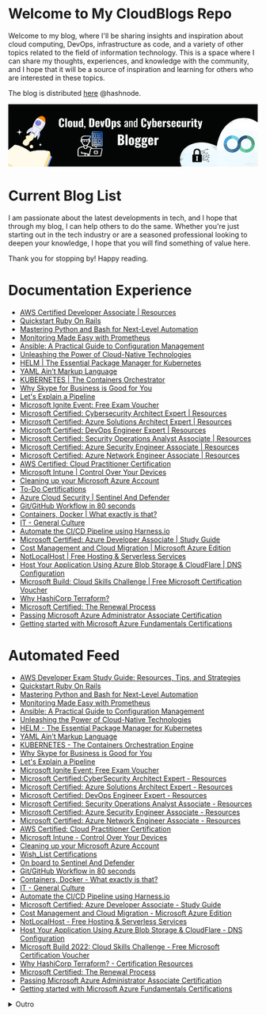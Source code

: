 
# Welcome to My CloudBlogs Repo


Welcome to my blog, where I'll be sharing insights and inspiration about cloud computing, DevOps, infrastructure as code, and a variety of other topics related to the field of information technology. This is a space where I can share my thoughts, experiences, and knowledge with the community, and I hope that it will be a source of inspiration and learning for others who are interested in these topics.
 
The blog is distributed [here](https://blog.yahya-abulhaj.dev/) @hashnode.

<img class="img" src="Banner.png" alt="Hey">
 

# Current Blog List

I am passionate about the latest developments in tech, and I hope that through my blog, I can help others to do the same. Whether you're just starting out in the tech industry or are a seasoned professional looking to deepen your knowledge, I hope that you will find something of value here. 

Thank you for stopping by! Happy reading.

# Documentation Experience
- [AWS Certified Developer Associate | Resources](../clcphls2u000308l7b4ijcfik.md)
- [Quickstart Ruby On Rails](../clcknrfws000508iga8bqbjpr.md)
- [Mastering Python and Bash for Next-Level Automation](../clc0i6hnw000h08l1auogdwm3.md)
- [Monitoring Made Easy with Prometheus](../clbyvixfr000208mkepithjx9.md)
- [Ansible: A Practical Guide to Configuration Management](../clbxjpzfp001808l5e2cw7e7t.md)
- [Unleashing the Power of Cloud-Native Technologies](../clbw0kgpt000b08ml22bre2ce.md )
- [HELM | The Essential Package Manager for Kubernetes](../clburohgg000008l450s2bdkm.md)  
- [YAML Ain’t Markup Language](../clbt8kr19000408l5d0738len.md)
- [KUBERNETES | The Containers Orchestrator](../clbs1e9dm000208l8cxnf6khm.md)
- [ Why Skype for Business is Good for You](../clbpl1cvf000308mfdt2h3df6.md)
- [Let's Explain a Pipeline](../clbj7tjms000a08kvdp46et6c.md)
- [Microsoft Ignite Event: Free Exam Voucher](../cl7w1bl6q0855w8nv1chlawa6.md)
- [Microsoft Certified: Cybersecurity Architect Expert | Resources](../cl7ade2ca01kb9ynvfc4n9me9.md)
- [Microsoft Certified: Azure Solutions Architect Expert | Resources](../cl7adbd5q01kmaznv9zzt7u1v.md)
- [Microsoft Certified: DevOps Engineer Expert | Resources](../cl7adaddp01jo9ynv4dhebuhy.md)
- [Microsoft Certified: Security Operations Analyst Associate | Resources](../cl77oke4h00un0jnv0oix9g19.md)
- [Microsoft Certified: Azure Security Engineer Associate | Resources](../cl76khwu800lfbmnvh3edho0z.md)
- [Microsoft Certified: Azure Network Engineer Associate | Resources](../cl76acexn02mo32nvfwix8fuh.md)
- [AWS Certified: Cloud Practitioner Certification](../cl711zrns03u1d3nv4ped5tt3.md)
- [Microsoft Intune | Control Over Your Devices](../cl6z1spwg006ebinvalgaf0n8.md)
- [Cleaning up your Microsoft Azure Account](../cl6qlb6t005xmgenv7say1gvg.md)
- [To-Do Certifications](../cl6hrtp700640wtnv79x09z8r.md)
- [Azure Cloud Security | Sentinel And Defender](../cl6capiny00cmfvnv9wwv9q1y.md)
- [Git/GitHub Workflow in 80 seconds](../cl66cnu2l003izqnv9rkl2y0w.md)
- [Containers, Docker | What exactly is that?](../cl4on89ke02mzhbnvgei02p10.md)
- [IT - General Culture](../cl4jtecwk009feznv65aofji7.md)
- [Automate the CI/CD Pipeline using Harness.io](../cl4ep2z6802gozunvdd0ugc5s.md)
- [Microsoft Certified: Azure Developer Associate | Study Guide](../cl4c2j31m03r1jpnv9ulhf87o.md)
- [Cost Management and Cloud Migration | Microsoft Azure Edition](../cl44pf7x601gmjenv6ilp5xqc.md) 
- [NotLocalHost | Free Hosting & Serverless Services](../cl408jvzm00gjl6nvdn6bekyl.md) 
- [Host Your Application Using Azure Blob Storage & CloudFlare | DNS Configuration](../cl3t6dogo0046fcnvhnvo4iwd.md)
- [Microsoft Build: Cloud Skills Challenge | Free Microsoft Certification Voucher](../cl3lnuupa01583znvcyol8uwg.md)
- [Why HashiCorp Terraform?](../cl3fyhu4f00nntknvduni2ad8.md)
- [Microsoft Certified: The Renewal Process](../cl2177dai06yby6nv4tqidba2.md)
- [Passing Microsoft Azure Administrator Associate Certification](../cl0pg4r2200c1yunv054wgaec.md)
- [Getting started with Microsoft Azure Fundamentals Certifications](../ckzspxdnq03e32ps1fsf087ls.md)


# Automated Feed
<!-- HASHNODE_BLOG:START -->

- [AWS Developer Exam Study Guide: Resources, Tips, and Strategies](https://blog.yahya-abulhaj.dev//aws-developer-exam-study-guide-resources-tips-and-strategies)
- [Quickstart Ruby On Rails](https://blog.yahya-abulhaj.dev//quickstart-ruby-on-rails)
- [Mastering Python and Bash for Next-Level Automation](https://blog.yahya-abulhaj.dev//mastering-python-and-bash-for-next-level-automation)
- [Monitoring Made Easy with Prometheus](https://blog.yahya-abulhaj.dev//monitoring-made-easy-with-prometheus)
- [Ansible: A Practical Guide to Configuration Management](https://blog.yahya-abulhaj.dev//ansible-a-practical-guide-to-configuration-management)
- [Unleashing the Power of Cloud-Native Technologies](https://blog.yahya-abulhaj.dev//unleashing-the-power-of-cloud-native-technologies)
- [HELM -  The Essential Package Manager for Kubernetes](https://blog.yahya-abulhaj.dev//helm-the-essential-package-manager-for-kubernetes)
- [YAML Ain’t Markup Language](https://blog.yahya-abulhaj.dev//yaml-aint-markup-language)
- [KUBERNETES - The Containers Orchestration Engine](https://blog.yahya-abulhaj.dev//kubernetes-the-containers-orchestration-engine)
- [Why Skype for Business is Good for You](https://blog.yahya-abulhaj.dev//why-skype-for-business-is-good-for-you)
- [Let's Explain a Pipeline](https://blog.yahya-abulhaj.dev//lets-explain-a-pipeline)
- [Microsoft Ignite Event: Free Exam Voucher](https://blog.yahya-abulhaj.dev//microsoft-ignite-event-free-exam-voucher)
- [Microsoft Certified:CyberSecurity Architect Expert - Resources](https://blog.yahya-abulhaj.dev//microsoft-certifiedcybersecurity-architect-expert-resources)
- [Microsoft Certified: Azure Solutions Architect Expert - Resources](https://blog.yahya-abulhaj.dev//microsoft-certified-azure-solutions-architect-expert-resources)
- [Microsoft Certified: DevOps Engineer Expert - Resources](https://blog.yahya-abulhaj.dev//microsoft-certified-devops-engineer-expert-resources)
- [Microsoft Certified: Security Operations Analyst Associate - Resources](https://blog.yahya-abulhaj.dev//microsoft-certified-security-operations-analyst-associate-resources)
- [Microsoft Certified: Azure Security Engineer Associate - Resources](https://blog.yahya-abulhaj.dev//microsoft-certified-azure-security-engineer-associate-resources)
- [Microsoft Certified: Azure Network Engineer Associate - Resources](https://blog.yahya-abulhaj.dev//microsoft-certified-azure-network-engineer-associate-resources)
- [AWS Certified: Cloud Practitioner Certification](https://blog.yahya-abulhaj.dev//aws-certified-cloud-practitioner-certification)
- [Microsoft Intune - Control Over Your Devices](https://blog.yahya-abulhaj.dev//microsoft-intune-control-over-your-devices)
- [Cleaning up your Microsoft Azure Account](https://blog.yahya-abulhaj.dev//cleaning-up-your-microsoft-azure-account)
- [Wish_List Certifications](https://blog.yahya-abulhaj.dev//wishlist-certifications)
- [On board to Sentinel And Defender](https://blog.yahya-abulhaj.dev//on-board-to-sentinel-and-defender)
- [Git/GitHub Workflow in 80 seconds](https://blog.yahya-abulhaj.dev//gitgithub-workflow-in-80-seconds)
- [Containers, Docker - What exactly is that?](https://blog.yahya-abulhaj.dev//containers-docker-or-what-exactly-is-that)
- [IT - General Culture](https://blog.yahya-abulhaj.dev//it-general-culture)
- [Automate the CI/CD Pipeline using Harness.io](https://blog.yahya-abulhaj.dev//automate-the-cicd-pipeline-using-harnessio)
- [Microsoft Certified: Azure Developer Associate - Study Guide](https://blog.yahya-abulhaj.dev//microsoft-certified-azure-developer-associate-or-study-guide)
- [Cost Management and Cloud Migration - Microsoft Azure Edition](https://blog.yahya-abulhaj.dev//cost-management-and-cloud-migration-or-microsoft-azure-edition)
- [NotLocalHost  - Free Hosting & Serverless  Services](https://blog.yahya-abulhaj.dev//notlocalhost-or-free-hosting-and-serverless-services)
- [Host Your Application Using Azure Blob Storage & CloudFlare - DNS Configuration](https://blog.yahya-abulhaj.dev//host-your-application-using-azure-blob-storage-and-cloudflare-or-dns-configuration)
- [Microsoft Build 2022: Cloud Skills Challenge  - Free Microsoft Certification Voucher](https://blog.yahya-abulhaj.dev//microsoft-build-2022-cloud-skills-challenge-free-microsoft-certification-voucher)
- [Why HashiCorp Terraform? - Certification Resources](https://blog.yahya-abulhaj.dev//why-hashicorp-terraform-certification-resources)
- [Microsoft Certified: The Renewal Process](https://blog.yahya-abulhaj.dev//microsoft-certified-the-renewal-process)
- [Passing Microsoft Azure Administrator Associate Certification](https://blog.yahya-abulhaj.dev//passing-microsoft-azure-administrator-associate-certification)
- [Getting started with Microsoft Azure Fundamentals Certifications](https://blog.yahya-abulhaj.dev//getting-started-with-microsoft-azure-fundamentals-certifications)


<!-- HASHNODE_BLOG:END -->


<details> 
<summary>Outro</summary>

The cloud has been a pivotal part of my journey as a technologist. As someone who works in the field of DevOps, I have seen firsthand how the cloud can transform the way organizations operate and deliver value to their customers. 
<br> <br>



In my current role, I am focused on improving my skills in multi-cloud environments, including Azure, Google Cloud Platform, and Amazon Web Services. I believe that having a strong foundation in multiple cloud platforms allows me to better serve the needs of my clients and add value to the world.

<br>

Adding on that, working with the cloud has opened up many opportunities for me and has helped me to grow as a professional. 

<br>
I am excited to continue learning and exploring all that the cloud has to offer and more importantly, [giving back](details.md) to the community.


</details> 
